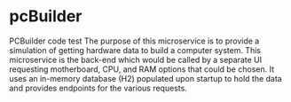 # pcBuilder
PCBuilder code test
The purpose of this microservice is to provide a simulation of getting hardware data to build a computer system. This microservice is the back-end which would be called by a separate UI requesting motherboard, CPU, and RAM options that could be chosen. It uses an in-memory database (H2) populated upon startup to hold the data and provides endpoints for the various requests.
